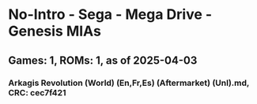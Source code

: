 # No-Intro - Sega - Mega Drive - Genesis MIAs
## Games: 1, ROMs: 1, as of 2025-04-03

### Arkagis Revolution (World) (En,Fr,Es) (Aftermarket) (Unl).md, CRC: cec7f421

